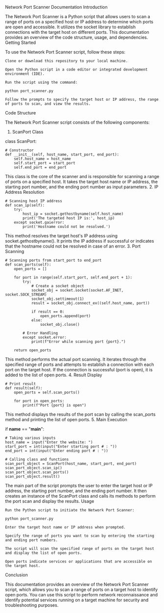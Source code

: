 Network Port Scanner Documentation
Introduction

The Network Port Scanner is a Python script that allows users to scan a range of ports on a specified host or IP address to determine which ports are open and accessible. It utilizes the socket library to establish connections with the target host on different ports. This documentation provides an overview of the code structure, usage, and dependencies.
Getting Started

To use the Network Port Scanner script, follow these steps:

    Clone or download this repository to your local machine.

    Open the Python script in a code editor or integrated development environment (IDE).

    Run the script using the command:

    python port_scanner.py

    Follow the prompts to specify the target host or IP address, the range of ports to scan, and view the results.

Code Structure

The Network Port Scanner script consists of the following components:
1. ScanPort Class

class ScanPort:

    # Constructor
    def __init__(self, host_name, start_port, end_port):
        self.host_name = host_name
        self.start_port = start_port
        self.end_port = end_port

This class is the core of the scanner and is responsible for scanning a range of ports on a specified host. It takes the target host name or IP address, the starting port number, and the ending port number as input parameters.
2. IP Address Resolution

    # Scanning host IP address     
    def scan_ip(self):
        try:
            host_ip = socket.gethostbyname(self.host_name)
            print('The targeted host IP is:', host_ip)
        except socket.gaierror:
            print('Hostname could not be resolved.')

This method resolves the target host's IP address using socket.gethostbyname(). It prints the IP address if successful or indicates that the hostname could not be resolved in case of an error.
3. Port Scanning


    # Scanning ports from start_port to end_port
    def scan_ports(self):
        open_ports = []

        for port in range(self.start_port, self.end_port + 1):
            try:
                # Create a socket object
                socket_obj = socket.socket(socket.AF_INET, socket.SOCK_STREAM)
                socket_obj.settimeout(1)
                result = socket_obj.connect_ex((self.host_name, port))

                if result == 0:
                    open_ports.append(port)
                else:
                    socket_obj.close()

            # Error Handling
            except socket.error:
                print(f"Error while scanning port {port}.")

        return open_ports

This method performs the actual port scanning. It iterates through the specified range of ports and attempts to establish a connection with each port on the target host. If the connection is successful (port is open), it is added to the list of open ports.
4. Result Display


    # Print result 
    def result(self):
        open_ports = self.scan_ports()

        for port in open_ports:
            print(f"Port {port} is open")

This method displays the results of the port scan by calling the scan_ports method and printing the list of open ports.
5. Main Execution


if __name__ == "__main__":

    # Taking various inputs
    host_name = input("Enter the website: ")
    start_port = int(input("Enter starting port # : "))
    end_port = int(input("Enter ending port # : "))
    
    # Calling class and functions
    scan_port_object = ScanPort(host_name, start_port, end_port)
    scan_port_object.scan_ip()
    scan_port_object.scan_ports()
    scan_port_object.result()

The main part of the script prompts the user to enter the target host or IP address, the starting port number, and the ending port number. It then creates an instance of the ScanPort class and calls its methods to perform the port scan and display the results.
Usage

    Run the Python script to initiate the Network Port Scanner:

    python port_scanner.py

    Enter the target host name or IP address when prompted.

    Specify the range of ports you want to scan by entering the starting and ending port numbers.

    The script will scan the specified range of ports on the target host and display the list of open ports.

    Open ports indicate services or applications that are accessible on the target host.

Conclusion

This documentation provides an overview of the Network Port Scanner script, which allows you to scan a range of ports on a target host to identify open ports. You can use this script to perform network reconnaissance and identify potential services running on a target machine for security and troubleshooting purposes.
